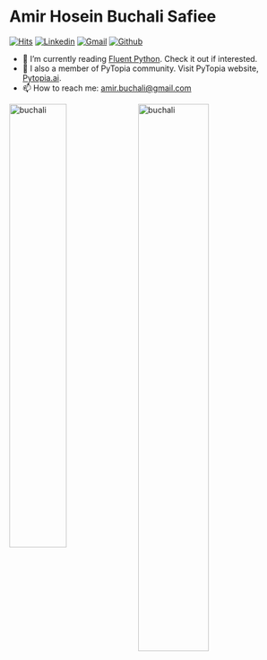 <h1> Amir Hosein Buchali Safiee </h1>


[![Hits](https://hits.seeyoufarm.com/api/count/incr/badge.svg?url=https%3A%2F%2Fgithub.com%2Fbuchali%2Fbuchali&count_bg=%2379C83D&title_bg=%23555555&icon=&icon_color=%23E7E7E7&title=Profile+Views&edge_flat=false)](https://hits.seeyoufarm.com)
[![Linkedin](https://img.shields.io/badge/-LinkedIn-blue?style=flat&logo=Linkedin&logoColor=white)](https://www.linkedin.com/in/safiee/)
[![Gmail](https://img.shields.io/badge/-Gmail-c14438?style=flat&logo=Gmail&logoColor=white)](mailto:amir.buchali@gmail.com)
[![Github](https://img.shields.io/github/followers/hejazizo?label=Follow&style=social)](https://github.com/buchali)

- 🤔 I’m currently reading [Fluent Python](https://www.oreilly.com/library/view/fluent-python-2nd/9781492056348/). Check it out if interested.
- 🌱 I also a member of PyTopia community. Visit PyTopia website, [Pytopia.ai](https://www.pytopia.ai).
- 📫 How to reach me: amir.buchali@gmail.com

<div>
  <img width="45%" align="left" src="https://github-readme-stats.vercel.app/api/top-langs?username=hejazizo&show_icons=true&locale=en&layout=compact" alt="buchali" />
  <img width="50%"  src="https://github-readme-streak-stats.herokuapp.com/?user=hejazizo&" alt="buchali" />
</div>
